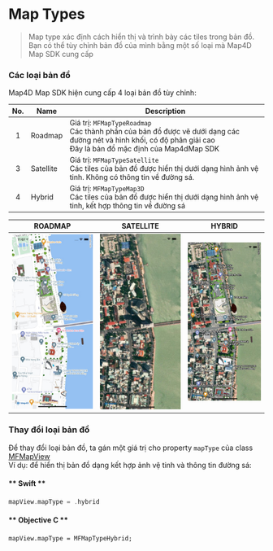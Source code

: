 # Map Types

> Map type xác định cách hiển thị và trình bày các tiles trong bản đồ. Bạn có thể tùy chỉnh bản đồ của mình bằng một số loại mà Map4D Map SDK cung cấp

### Các loại bản đồ

Map4D Map SDK hiện cung cấp 4 loại bản đồ tùy chỉnh:

| No. | Name      | Description                                                                                                                                                           |
|:---:|-----------|-----------------------------------------------------------------------------------------------------------------------------------------------------------------------|
|  1  | Roadmap   | Giá trị: `MFMapTypeRoadmap`<br>Các thành phần của bản đồ được vẽ dưới dạng các đường nét và hình khối, có độ phân giải cao<br>Đây là bản đồ mặc định của Map4dMap SDK |
|  3  | Satellite | Giá trị: `MFMapTypeSatellite`<br>Các tiles của bản đồ được hiển thị dưới dạng hình ảnh vệ tinh. Không có thông tin về đường sá.                                       |
|  4  | Hybrid    | Giá trị: `MFMapTypeMap3D`<br>Các tiles của bản đồ được hiển thị dưới dạng hình ảnh vệ tinh, kết hợp thông tin về đường sá                                             |

|                 ROADMAP                            | SATELLITE                                             |                 HYBRID                            |
|:--------------------------------------------------:|:-----------------------------------------------------:|:-------------------------------------------------:|
| ![MapType](../../resources/v3/maptype_roadmap.jpg) | ![MapType](../../resources/v3/maptype_satelllite.jpg) | ![MapType](../../resources/v3/maptype_hybrid.jpg) |

### Thay đổi loại bản đồ

Để thay đổi loại bản đồ, ta gán một giá trị cho property `mapType` của class [MFMapView](/reference/map?id=mfmapview-class)  
Ví dụ: để hiển thị bản đồ dạng kết hợp ảnh vệ tinh và thông tin đường sá:

<!-- tabs:start -->

#### ** Swift **

```swift 
mapView.mapType = .hybrid
```

#### ** Objective C **

```objc 
mapView.mapType = MFMapTypeHybrid;
```

<!-- tabs:end -->